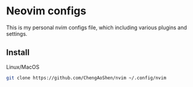 # Neovim configs

This is my personal nvim configs file, which including various plugins and
settings.

## Install

Linux/MacOS

```bash
git clone https://github.com/ChengAoShen/nvim ~/.config/nvim

```

